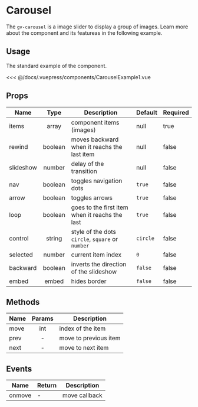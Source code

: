# Carousel

The `gv-carousel` is a image slider to display a group of images. Learn more about the component and its featureas in the following example.

## Usage

The standard example of the component.

<carousel-example-1 />

<<< @/docs/.vuepress/components/CarouselExample1.vue

## Props

| Name      |  Type   | Description                                      | Default  | Required |
| --------- | :-----: | ------------------------------------------------ | -------- | -------- |
| items     |  array  | component items (images)                         | null     | true     |
| rewind    | boolean | moves backward when it reachs the last item      | null     | false    |
| slideshow | number  | delay of the transition                          | null     | false    |
| nav       | boolean | toggles navigation dots                          | `true`   | false    |
| arrow     | boolean | toggles arrows                                   | `true`   | false    |
| loop      | boolean | goes to the first item when it reachs the last   | `true`   | false    |
| control   | string  | style of the dots `circle`, `square` or `number` | `circle` | false    |
| selected  | number  | current item index                               | `0`      | false    |
| backward  | boolean | inverts the direction of the slideshow           | `false`  | false    |
| embed     |  embed  | hides border                                     | `false`  | false    |

## Methods

| Name | Params | Description           |
| ---- | :----: | --------------------- |
| move |  int   | index of the item     |
| prev |   -    | move to previous item |
| next |   -    | move to next item     |

## Events

| Name   | Return | Description   |
| ------ | ------ | ------------- |
| onmove | -      | move callback |
